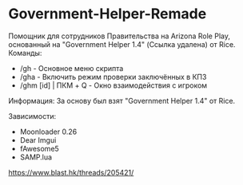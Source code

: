 # Government-Helper-Remade

Помощник для сотрудников Правительства на Arizona Role Play, основанный на "Government Helper 1.4" (Ссылка удалена) от Rice.
Команды:
- /gh - Основное меню скрипта
- /gha - Включить режим проверки заключённых в КПЗ
- /ghm [id] | ПКМ + Q - Окно взаимодействия с игроком

Информация:
За основу был взят "Government Helper 1.4" от Rice.

Зависимости:
- Moonloader 0.26
- Dear Imgui
- fAwesome5
- SAMP.lua

https://www.blast.hk/threads/205421/
